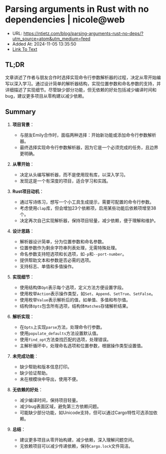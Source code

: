 # Parsing arguments in Rust with no dependencies | nicole@web
- URL: https://ntietz.com/blog/parsing-arguments-rust-no-deps/?utm_source=atom&utm_medium=feed
- Added At: 2024-11-05 13:35:50
- [Link To Text](2024-11-05-parsing-arguments-in-rust-with-no-dependencies-nicole@web_raw.md)

## TL;DR
文章讲述了作者与朋友合作时选择实现命令行参数解析器的过程，决定从零开始编写以深入学习。通过设计简单的解析器结构，实现位置参数和命名参数的支持，并详细描述了实现细节。尽管缺少部分功能，但无依赖的好处包括减少编译时间和bug，建议更多项目从零构建以减少依赖。

## Summary
1. **项目背景**：
   - 与朋友Emily合作时，面临两种选择：开始新功能或添加命令行参数解析器。
   - 最终选择实现命令行参数解析器，因为它是一个必须完成的任务，且边界更明确。

2. **从零开始**：
   - 决定从头编写解析器，而不是使用现有库，以深入学习。
   - 发现这是一个有深度的项目，适合学习和实践。

3. **Rust项目动机**：
   - 通过写诗练习，想写一个小工具生成提示，需要可配置的命令行参数。
   - 考虑使用`clap`库，但会增加23个依赖项，启用某些功能后依赖项增至38个。
   - 决定再次自己实现解析器，保持项目轻量，减少依赖，便于理解和维护。

4. **设计思路**：
   - 解析器设计简单，分为位置参数和命名参数。
   - 位置参数作为剩余字符串列表处理，无需特殊处理。
   - 命名参数支持短选项和长选项，如`-p`和`--port-number`。
   - 提供帮助文本和参数是否必需的选项。
   - 支持标志、单值和多值操作。

5. **实现细节**：
   - 使用结构体`Opt`表示每个选项，定义方法方便设置字段。
   - 使用枚举`Action`表示操作类型，如`Set`、`Append`、`SetTrue`、`SetFalse`。
   - 使用枚举`Value`表示解析后的值，如单值、多值和布尔值。
   - 结构体`Opts`包含所有选项，结构体`Matches`存储解析结果。

6. **解析实现**：
   - 在`Opts`上实现`parse`方法，处理命令行参数。
   - 使用`populate_defaults`方法设置默认值。
   - 使用`find_opt`方法查找匹配的选项，处理错误。
   - 主解析循环中，处理命名选项和位置参数，根据操作类型设置值。

7. **未完成功能**：
   - 缺少帮助和版本信息打印。
   - 缺少验证帮助。
   - 未在根模块中导出，使用不便。

8. **无依赖的好处**：
   - 减少编译时间，保持项目轻量。
   - 减少bug表面区域，避免第三方依赖问题。
   - 可能缺少部分功能，如Unicode支持，但可以通过Cargo特性可选添加依赖。

9. **总结**：
   - 建议更多项目从零开始构建，减少依赖，深入理解问题空间。
   - 无依赖项目可以减少传递依赖，保持`Cargo.lock`文件简洁。
